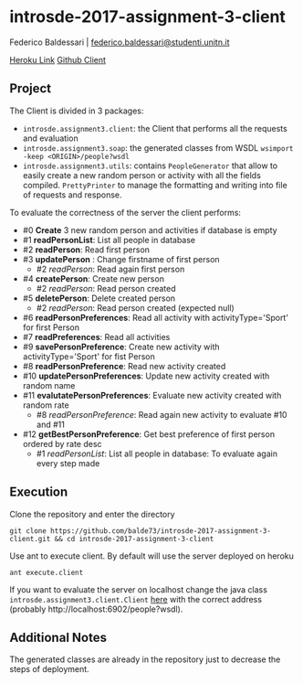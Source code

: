 # introsde-2017-assignment-3-client

Federico Baldessari | federico.baldessari@studenti.unitn.it

[Heroku Link](https://introsde-3.herokuapp.com/people)
[Github Client](https://github.com/balde73/introsde-2017-assignment-3-server)

## Project 
The Client is divided in 3 packages:
- `introsde.assignment3.client`: the Client that performs all the requests and evaluation
- `introsde.assignment3.soap`: the generated classes from WSDL `wsimport -keep <ORIGIN>/people?wsdl`
- `introsde.assignment3.utils`: contains `PeopleGenerator` that allow to easily create a new random person or activity with all the fields compiled. `PrettyPrinter` to manage the formatting and writing into file of requests and response.

To evaluate the correctness of the server the client performs:
- #0 **Create** 3 new random person and activities if database is empty
- #1 **readPersonList**: List all people in database
- #2 **readPerson**: Read first person
- #3 **updatePerson** : Change firstname of first person
  - #2 *readPerson*: Read again first person
- #4 **createPerson**: Create new person
  - #2 *readPerson*: Read person created
- #5 **deletePerson**: Delete created person
  - #2 *readPerson*: Read person created (expected null)
- #6 **readPersonPreferences**: Read all activity with activityType='Sport' for first Person
- #7 **readPreferences**: Read all activities
- #9 **savePersonPreference**: Create new activity with activityType='Sport' for fist Person
- #8 **readPersonPreference**: Read new activity created
- #10 **updatePersonPreferences**: Update new activity created with random name
- #11 **evalutatePersonPreferences**: Evaluate new activity created with random rate
  - #8 *readPersonPreference*: Read again new activity to evaluate #10 and #11
- #12 **getBestPersonPreference**: Get best preference of first person ordered by rate desc
  - #1 *readPersonList*: List all people in database: To evaluate again every step made

## Execution

Clone the repository and enter the directory
```
git clone https://github.com/balde73/introsde-2017-assignment-3-client.git && cd introsde-2017-assignment-3-client
```
Use ant to execute client. By default will use the server deployed on heroku
```
ant execute.client
```
If you want to evaluate the server on localhost change the java class `introsde.assignment3.client.Client` [here](https://github.com/balde73/introsde-2017-assignment-3-client/blob/fa3fc505d3ec4db4429233e8daedc01cf25e3674/src/introsde/assignment3/client/Client.java#L17) with the correct address (probably http://localhost:6902/people?wsdl).

## Additional Notes

The generated classes are already in the repository just to decrease the steps of deployment.
